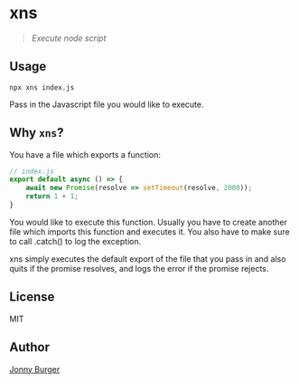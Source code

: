 # xns

> _Execute node script_

## Usage

```
npx xns index.js
```

Pass in the Javascript file you would like to execute.

## Why `xns`?
You have a file which exports a function:

```js
// index.js
export default async () => {
    await new Promise(resolve => setTimeout(resolve, 2000));
    return 1 + 1;
}
```

You would like to execute this function. Usually you have to create another file which imports this function and executes it.
You also have to make sure to call .catch() to log the exception.

xns simply executes the default export of the file that you pass in and also quits if the promise resolves, and logs the error if the promise rejects.

## License
MIT

## Author
[Jonny Burger](jonny.io)
